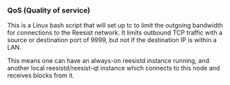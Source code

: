### QoS (Quality of service) ###

This is a Linux bash script that will set up tc to limit the outgoing bandwidth for connections to the Reesist network. It limits outbound TCP traffic with a source or destination port of 9999, but not if the destination IP is within a LAN.

This means one can have an always-on reesistd instance running, and another local reesistd/reesist-qt instance which connects to this node and receives blocks from it.
